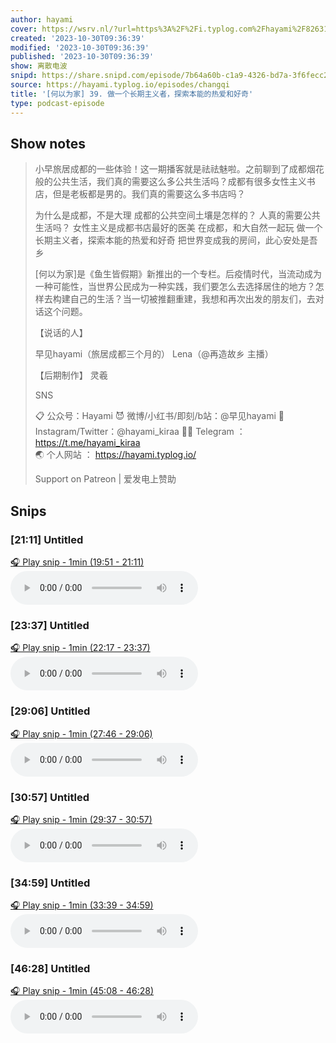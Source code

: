 ```yaml
---
author: hayami
cover: https://wsrv.nl/?url=https%3A%2F%2Fi.typlog.com%2Fhayami%2F8263131498_615673.jpg%3Fx-oss-process%3Dstyle%2Fsl&w=200&h=200
created: '2023-10-30T09:36:39'
modified: '2023-10-30T09:36:39'
published: '2023-10-30T09:36:39'
show: 离散电波
snipd: https://share.snipd.com/episode/7b64a60b-c1a9-4326-bd7a-3f6fecc230ec
source: https://hayami.typlog.io/episodes/changqi
title: '[何以为家] 39. 做一个长期主义者，探索本能的热爱和好奇'
type: podcast-episode
---
```



## Show notes
> 小早旅居成都的一些体验！这一期播客就是祛祛魅啦。之前聊到了成都烟花般的公共生活，我们真的需要这么多公共生活吗？成都有很多女性主义书店，但是老板都是男的。我们真的需要这么多书店吗？
> 
> 
> 为什么是成都，不是大理 
> 成都的公共空间土壤是怎样的？ 
> 人真的需要公共生活吗？ 
> 女性主义是成都书店最好的医美 
> 在成都，和大自然一起玩 
> 做一个长期主义者，探索本能的热爱和好奇 
> 把世界变成我的房间，此心安处是吾乡 
> 
> [何以为家]是《鱼生皆假期》新推出的一个专栏。后疫情时代，当流动成为一种可能性，当世界公民成为一种实践，我们要怎么去选择居住的地方？怎样去构建自己的生活？当一切被推翻重建，我想和再次出发的朋友们，去对话这个问题。
> 
> 
> 【说话的人】 
> 
> 早见hayami（旅居成都三个月的） 
> Lena（@再造故乡 主播） 
> 
> 【后期制作】 
> 灵羲
> 
> SNS 
> 
> 📋 公众号：Hayami 
> 😈 微博/小红书/即刻/b站：@早见hayami 
> 👬 Instagram/Twitter：@hayami_kiraa 
> ✍🏻 Telegram ： https://t.me/hayami_kiraa  
> 🌏 个人网站 ： https://hayami.typlog.io/  
> 
> Support on Patreon  |  爱发电上赞助

## Snips
### [21:11] Untitled
[🎧 Play snip - 1min️ (19:51 - 21:11)](https://share.snipd.com/snip/0dfd71e5-0655-425e-b860-e990638a2b27)
<audio controls> <source src="https://r.typlog.com/eyJzIjoyMTkwLCJlIjo3MjMwMSwidCI6MX0.K475yBNWAIqtKaMz9yB6mCSMOGo/hayami/8301517528_54654.mp3#t=19:51,21:11"> </audio>
### [23:37] Untitled
[🎧 Play snip - 1min️ (22:17 - 23:37)](https://share.snipd.com/snip/84f6f615-30ba-4b0b-a509-58ae3827c19e)
<audio controls> <source src="https://r.typlog.com/eyJzIjoyMTkwLCJlIjo3MjMwMSwidCI6MX0.K475yBNWAIqtKaMz9yB6mCSMOGo/hayami/8301517528_54654.mp3#t=22:17,23:37"> </audio>
### [29:06] Untitled
[🎧 Play snip - 1min️ (27:46 - 29:06)](https://share.snipd.com/snip/cdf06be6-43d4-487e-bd36-f21ba620c17f)
<audio controls> <source src="https://r.typlog.com/eyJzIjoyMTkwLCJlIjo3MjMwMSwidCI6MX0.K475yBNWAIqtKaMz9yB6mCSMOGo/hayami/8301517528_54654.mp3#t=27:46,29:06"> </audio>
### [30:57] Untitled
[🎧 Play snip - 1min️ (29:37 - 30:57)](https://share.snipd.com/snip/4da755eb-4611-46f1-bc76-e2ef2b19f9df)
<audio controls> <source src="https://r.typlog.com/eyJzIjoyMTkwLCJlIjo3MjMwMSwidCI6MX0.K475yBNWAIqtKaMz9yB6mCSMOGo/hayami/8301517528_54654.mp3#t=29:37,30:57"> </audio>
### [34:59] Untitled
[🎧 Play snip - 1min️ (33:39 - 34:59)](https://share.snipd.com/snip/9c3a6bc8-4444-4d70-af9b-b44318b88810)
<audio controls> <source src="https://r.typlog.com/eyJzIjoyMTkwLCJlIjo3MjMwMSwidCI6MX0.K475yBNWAIqtKaMz9yB6mCSMOGo/hayami/8301517528_54654.mp3#t=33:39,34:59"> </audio>
### [46:28] Untitled
[🎧 Play snip - 1min️ (45:08 - 46:28)](https://share.snipd.com/snip/1c72b9e5-fc19-476f-abdd-657db71a8701)
<audio controls> <source src="https://r.typlog.com/eyJzIjoyMTkwLCJlIjo3MjMwMSwidCI6MX0.K475yBNWAIqtKaMz9yB6mCSMOGo/hayami/8301517528_54654.mp3#t=45:08,46:28"> </audio>
